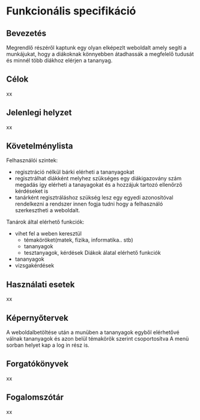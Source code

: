 # Funkcionális specifikáció

## Bevezetés
 Megrendlő részéről kaptunk egy olyan elképezlt weboldalt amely segíti a munkájukat, hogy a diákoknak könnyebben átadhassák a megfelelő tudusát és minnél több diákhoz elérjen a tananyag.

## Célok
xx

## Jelenlegi helyzet
xx

## Követelménylista
Felhasználói szintek:
 - regisztráció nélkül bárki elérheti a tananyagokat
 - regisztrálhat diákként melyhez szükséges egy diákigazovány szám megadás így elérheti a tanayagokat és a hozzájuk tartozó ellenőrző kérdéseket is
 - tanárként regisztráláshoz szükség lesz egy egyedi azonosítóval rendelkezni a rendszer innen fogja tudni hogy a felhasználó szerkesztheti a weboldalt.
  
Tanárok által elérhető funkciók:
  - vihet fel a weben keresztül
      - témaköröket(matek, fizika, informatika.. stb)
      - tananyagok
      - tesztanyagok, kérdések
Diákok álatal elérhető funkciók
  - tananyagok
  - vizsgakérdések


## Használati esetek
xx

## Képernyőtervek
A weboldalbetöltése után a munüben a tananyagok egyből elérhetővé válnak tananyagok és azon belül témakörök szerint csoportosítva
A menü sorban helyet kap a log in rész is. 

## Forgatókönyvek
xx

## Fogalomszótár
xx
